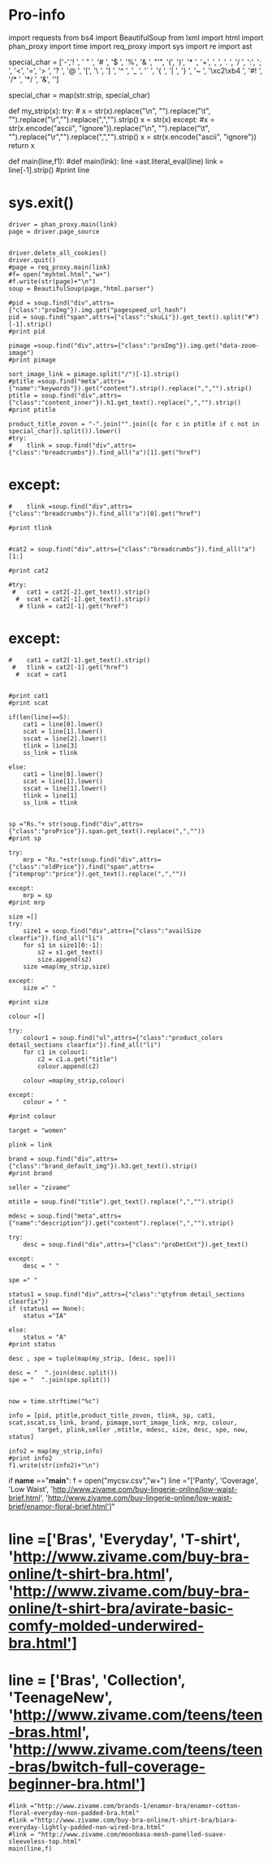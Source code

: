 Pro-info
========






import requests
from bs4 import BeautifulSoup
from lxml import html
import phan_proxy
import time
import req_proxy
import sys
import re
import ast


special_char = ['-','! ', ' " ', '# ', '$ ', '%', '& ', "'", '(', ')', '* ', '+', ', ',  '. ', '/ ', ':', '; ', '<', '=', '> ', '? ', '@ ', '[', '\\ ', '] ', '^ ', '_ ', '` ', '{ ', '| ', '} ', '~ ', '\xc2\xb4 ', '#! ', '/* ', '*/ ', '&amp;', '']

special_char = map(str.strip, special_char)



def my_strip(x):
    try:
       # x = str(x).replace("\n", "").replace("\t", "").replace("\r","").replace(",","").strip()
        x = str(x)
    except:
        #x = str(x.encode("ascii", "ignore")).replace("\n", "").replace("\t", "").replace("\r","").replace(",","").strip()
        x = str(x.encode("ascii", "ignore"))
    return x

def main(line,f1):
#def main(link):
    line =ast.literal_eval(line)
    link = line[-1].strip()
    #print line
   # sys.exit()
    driver = phan_proxy.main(link)
    page = driver.page_source

   
    driver.delete_all_cookies()
    driver.quit()
    #page = req_proxy.main(link)
    #f= open("myhtml.html","w+")
    #f.write(str(page)+"\n")
    soup = BeautifulSoup(page,"html.parser")

    #pid = soup.find("div",attrs={"class":"proImg"}).img.get("pagespeed_url_hash")
    pid = soup.find("span",attrs={"class":"skuLi"}).get_text().split("#")[-1].strip()
    #print pid

    pimage =soup.find("div",attrs={"class":"proImg"}).img.get("data-zoom-image")
    #print pimage

    sort_image_link = pimage.split("/")[-1].strip()
    #ptitle =soup.find("meta",attrs={"name":"keywords"}).get("content").strip().replace(",","").strip()
    ptitle = soup.find("div",attrs={"class":"content_inner"}).h1.get_text().replace(",","").strip()
    #print ptitle

    product_title_zovon = "-".join("".join([c for c in ptitle if c not in special_char]).split()).lower()
    #try:
    #    tlink = soup.find("div",attrs={"class":"breadcrumbs"}).find_all("a")[1].get("href")
  
   # except:
    #    tlink =soup.find("div",attrs={"class":"breadcrumbs"}).find_all("a")[0].get("href")

    #print tlink


    #cat2 = soup.find("div",attrs={"class":"breadcrumbs"}).find_all("a")[1:]

    #print cat2

    #try:
     #   cat1 = cat2[-2].get_text().strip()
      #  scat = cat2[-1].get_text().strip()
       # tlink = cat2[-1].get("href")

   # except:
    #    cat1 = cat2[-1].get_text().strip()
     #   tlink = cat2[-1].get("href")
      #  scat = cat1


    #print cat1
    #print scat

    if(len(line)==5):
        cat1 = line[0].lower()
        scat = line[1].lower()
        sscat = line[2].lower()
        tlink = line[3]
        ss_link = tlink

    else:
        cat1 = line[0].lower()
        scat = line[1].lower()
        sscat = line[1].lower()
        tlink = line[1]
        ss_link = tlink


    sp ="Rs."+ str(soup.find("div",attrs={"class":"proPrice"}).span.get_text().replace(",",""))
    #print sp

    try:
        mrp = "Rs."+str(soup.find("div",attrs={"class":"oldPrice"}).find("span",attrs={"itemprop":"price"}).get_text().replace(",",""))

    except:
        mrp = sp
    #print mrp
  
    size =[]
    try:
        size1 = soup.find("div",attrs={"class":"availSize clearfix"}).find_all("li")
        for s1 in size1[0:-1]:
            s2 = s1.get_text()
            size.append(s2)
        size =map(my_strip,size)
   
    except:
        size =" "

    #print size

    colour =[]
 
    try:
        colour1 = soup.find("ul",attrs={"class":"product_colors detail_sections clearfix"}).find_all("li")
        for c1 in colour1:
            c2 = c1.a.get("title")
            colour.append(c2)
   
        colour =map(my_strip,colour)

    except:
        colour = " "

    #print colour

    target = "women"

    plink = link

    brand = soup.find("div",attrs={"class":"brand_default_img"}).h3.get_text().strip()
    #print brand

    seller = "zivame"

    mtitle = soup.find("title").get_text().replace(",","").strip()

    mdesc = soup.find("meta",attrs={"name":"description"}).get("content").replace(",","").strip()

    try:
        desc = soup.find("div",attrs={"class":"proDetCnt"}).get_text()

    except:
        desc = " "
   
    spe =" "

    status1 = soup.find("div",attrs={"class":"qtyfrom detail_sections clearfix"})
    if (status1 == None):
        status ="IA"

    else:
        status = "A"
    #print status

    desc , spe = tuple(map(my_strip, [desc, spe]))

    desc = "  ".join(desc.split())
    spe = "  ".join(spe.split())


    now = time.strftime("%c")

    info = [pid, ptitle,product_title_zovon, tlink, sp, cat1, scat,sscat,ss_link, brand, pimage,sort_image_link, mrp, colour,
            target, plink,seller ,mtitle, mdesc, size, desc, spe, now, status]

    info2 = map(my_strip,info)
    #print info2
    f1.write(str(info2)+"\n")







if __name__ =="__main__":
    f = open("mycsv.csv","w+")
    line ="['Panty', 'Coverage', 'Low Waist', 'http://www.zivame.com/buy-lingerie-online/low-waist-brief.html', 'http://www.zivame.com/buy-lingerie-online/low-waist-brief/enamor-floral-brief.html']"

 #   line =['Bras', 'Everyday', 'T-shirt', 'http://www.zivame.com/buy-bra-online/t-shirt-bra.html', 'http://www.zivame.com/buy-bra-online/t-shirt-bra/avirate-basic-comfy-molded-underwired-bra.html']

 #   line = ['Bras', 'Collection', 'TeenageNew', 'http://www.zivame.com/teens/teen-bras.html', 'http://www.zivame.com/teens/teen-bras/bwitch-full-coverage-beginner-bra.html']
    #link ="http://www.zivame.com/brands-1/enamor-bra/enamor-cotton-floral-everyday-non-padded-bra.html"
    #link ="http://www.zivame.com/buy-bra-online/t-shirt-bra/biara-everyday-lightly-padded-non-wired-bra.html" 
    #link = "http://www.zivame.com/moonbasa-mesh-panelled-suave-sleeveless-top.html"
    main(line,f)
